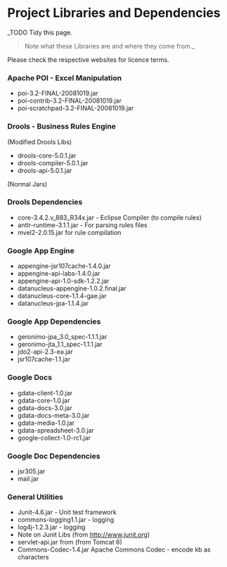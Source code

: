 # Project Libraries and Dependencies #

_TODO Tidy this page.
> Note what these Libraries are and where they come from._

Please check the respective websites for licence terms.


### Apache POI - Excel Manipulation ###

  * poi-3.2-FINAL-20081019.jar
  * poi-contrib-3.2-FINAL-20081019.jar
  * poi-scratchpad-3.2-FINAL-20081019.jar

### Drools - Business Rules Engine ###

(Modified Drools Libs)
  * drools-core-5.0.1.jar
  * drools-compiler-5.0.1.jar
  * drools-api-5.0.1.jar

(Normal Jars)



### Drools Dependencies ###

  * core-3.4.2.v\_883\_R34x.jar - Eclipse Compiler (to compile rules)
  * antlr-runtime-3.1.1.jar - For parsing rules files
  * mvel2-2.0.15.jar for rule compilation


### Google App Engine ###

  * appengine-jsr107cache-1.4.0.jar
  * appengine-api-labs-1.4.0.jar
  * appengine-api-1.0-sdk-1.2.2.jar
  * datanucleus-appengine-1.0.2.final.jar
  * datanucleus-core-1.1.4-gae.jar
  * datanucleus-jpa-1.1.4.jar



### Google App Dependencies ###

  * geronimo-jpa\_3.0\_spec-1.1.1.jar
  * geronimo-jta\_1.1\_spec-1.1.1.jar
  * jdo2-api-2.3-ea.jar
  * jsr107cache-1.1.jar

### Google Docs ###
  * gdata-client-1.0.jar
  * gdata-core-1.0.jar
  * gdata-docs-3.0.jar
  * gdata-docs-meta-3.0.jar
  * gdata-media-1.0.jar
  * gdata-spreadsheet-3.0.jar
  * google-collect-1.0-rc1.jar

### Google Doc Dependencies ###

  * jsr305.jar
  * mail.jar

### General Utilities ###
  * Junit-4.6.jar - Unit test framework
  * commons-logging1.1.jar - logging
  * log4j-1.2.3.jar  - logging
  * Note on Junit Libs (from http://www.junit.org)
  * servlet-api.jar from (from Tomcat 6)
  * Commons-Codec-1.4.jar Apache Commons Codec - encode kb as characters





<br /><br /><br /><br /><br /><br /><br /><br /><br /><br /><br /><br /><br /><br /><br />
